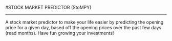 #STOCK MARKET PREDICTOR (StoMPY)
***
A stock market predictor to make your life easier by predicting the opening price for a given day, based off the opening prices over the past few days (read months). Have fun growing your investments!
